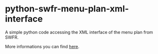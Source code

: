 # python-swfr-menu-plan-xml-interface
A simple python code accessing the XML interface of the menu plan from SWFR.

More informations you can find [here](https://www.swfr.de/essen/mensen-cafes-speiseplaene/speiseplan-xml-schnittstelle).
